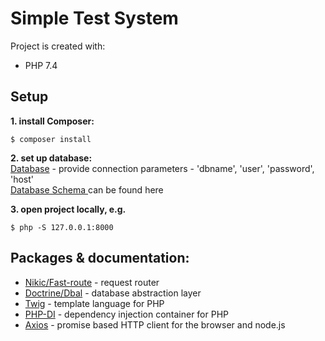 # Simple Test System

Project is created with:

* PHP 7.4

## Setup

**1. install Composer:**

```
$ composer install
```
**2. set up database:** <br>
[Database](app/Database.php) - provide connection parameters - 'dbname', 'user', 'password', 'host'<br>
[Database Schema ](schema.sql) can be found here <br>

**3. open project locally, e.g.**
```
$ php -S 127.0.0.1:8000
```

## Packages & documentation: <br>

* [Nikic/Fast-route](https://github.com/nikic/FastRoute) - request router
* [Doctrine/Dbal](https://www.doctrine-project.org/projects/doctrine-dbal/en/latest/) - database abstraction layer
* [Twig](https://twig.symfony.com/doc/3.x/) - template language for PHP
* [PHP-DI](https://php-di.org/doc/) - dependency injection container for PHP
* [Axios](https://axios-http.com/docs/intro) - promise based HTTP client for the browser and node.js
